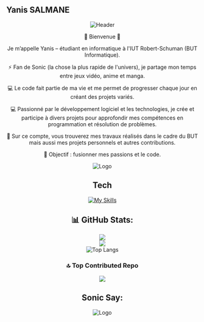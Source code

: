 ## Yanis SALMANE
<div align="center">

![Header](https://capsule-render.vercel.app/api?type=waving&color=gradient&customColorList=12&height=200&section=header&text=README%20Templates&fontSize=40&fontColor=fff&animation=fadeIn&fontAlignY=35&desc=Collection%20de%20templates%20pour%20profils%20GitHub&descAlignY=55&descSize=18)


🌌 Bienvenue 🌌

Je m’appelle Yanis – étudiant en informatique à l'IUT Robert-Schuman (BUT Informatique).

⚡ Fan de Sonic (la chose la plus rapide de l'univers), je partage mon temps entre jeux vidéo, anime et manga.

💻 Le code fait partie de ma vie et me permet de progresser chaque jour en créant des projets variés.

💻 Passionné par le développement logiciel et les technologies, je crée et participe à divers projets pour approfondir mes compétences en programmation  et résolution de problèmes.

📂 Sur ce compte, vous trouverez mes travaux réalisés dans le cadre du BUT mais aussi mes projets personnels et autres contributions.



🚀 Objectif : fusionner mes passions et le code.

![Logo](https://media1.tenor.com/m/p7fUsxYSJrcAAAAC/sonic-sonic-the-hedgehog.gif) 

## Tech

[![My Skills](https://skillicons.dev/icons?i=bash,c,cs,godot,java,js,php,dotnet,lua,html,css,git,github,gitlab,robloxstudio,sqlite,vim,vscode,visualstudio,discord,&perline=10)](https://skillicons.dev)


## 📊 GitHub Stats:
![](https://github-readme-stats.vercel.app/api?username=Igrekop&theme=dark&hide_border=false&include_all_commits=true&count_private=true)<br/>
![](https://nirzak-streak-stats.vercel.app/?user=Igrekop&theme=dark&hide_border=false)<br/>
![Top Langs](https://github-readme-stats.vercel.app/api/top-langs/?username=Igrekop&layout=compact&theme=dark&cache_seconds=1700)

### 🔝 Top Contributed Repo
![](https://github-contributor-stats.vercel.app/api?username=salmaneyanis&limit=10&theme=dark&combine_all_yearly_contributions=true)



## Sonic Say:

![Logo](https://i.pinimg.com/736x/55/9a/c6/559ac63453798002e3a4d8127850fd30.jpg)
